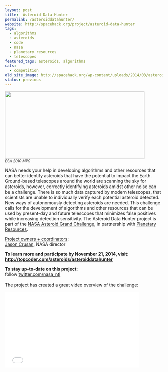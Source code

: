 ```yaml
---
layout: post
title:  Asteroid Data Hunter
permalink: /asteroiddatahunter/
website: http://spacehack.org/project/asteroid-data-hunter
tags: 
  - algorithms
  - asteroids
  - code
  - nasa
  - planetary resources
  - telescopes
featured_tags: asteroids, algorithms
cats: 
  - competition
old_site_image: http://spacehack.org/wp-content/uploads/2014/03/asteroidhunter_large.jpg
status: previous
---
```


<div class = "scrape_from_old_wordpress">

<p><img class="alignnone size-full wp-image-2265" src="/wp-content/uploads/2014/03/asteroidhunter_large.jpg" alt="" width="446" height="216" srcset="http://spacehack.org/wp-content/uploads/2014/03/asteroidhunter_large-310x150.jpg 310w, http://spacehack.org/wp-content/uploads/2014/03/asteroidhunter_large.jpg 892w" sizes="(max-width: 446px) 100vw, 446px" /><br />
<small><em>ESA 2010 MPS</em></small></p>
<p>NASA needs your help in developing algorithms and other resources that can better identify asteroids that have the potential to impact the Earth. Ground-based telescopes around the world are scanning the sky for asteroids, however, correctly identifying asteroids amidst other noise can be a challenge. There is so much data captured by modern telescopes, that scientists are unable to individually verify each potential asteroid detected. New ways of autonomously detecting asteroids are needed. This challenge calls for the development of algorithms and other resources that can be used by present-day and future telescopes that minimizes false positives while increasing detection sensitivity. The Asteroid Data Hunter project is part of the <a href="http://www.nasa.gov/asteroidinitiative">NASA Asteroid Grand Challenge</a>, in partnership with <a href="http://www.planetaryresources.com/">Planetary Resources</a>.</p>
<p><span style="text-decoration: underline;">Project owners + coordinators</span>:<br />
<a href="mailto:jason.crusan@nasa.gov">Jason Crusan</a>, NASA director</p>
<p><!--supplement--></p>
<p><strong><strong>To learn more and participate by November 21, 2014, visit: </strong><a href="http://www.topcoder.com/asteroids/asteroiddatahunter/">http://topcoder.com/asteroids/asteroiddatahunter</a></strong></p>
<p><strong>To stay up-to-date on this project:</strong><br />
  follow <a href="http://twitter.com/NASA_NTL">twitter.com/nasa_ntl</a><br />
<!--supplement--><br />
The project has created a great video overview of the challenge:</p>
<div style="overflow: auto;"><iframe src="//www.youtube.com/embed/7wUrXAvWDOE?rel=0" width="430" height="242" frameborder="0" allowfullscreen="allowfullscreen"></iframe></div>


</div>